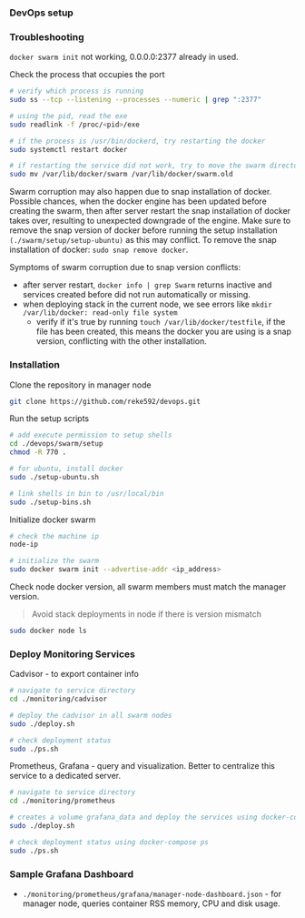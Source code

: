 ### DevOps setup

### Troubleshooting

`docker swarm init` not working, 0.0.0.0:2377 already in used.

Check the process that occupies the port

```sh
# verify which process is running
sudo ss --tcp --listening --processes --numeric | grep ":2377"

# using the pid, read the exe
sudo readlink -f /proc/<pid>/exe

# if the process is /usr/bin/dockerd, try restarting the docker
sudo systemctl restart docker

# if restarting the service did not work, try to move the swarm directory and re-run the docker swarm init
sudo mv /var/lib/docker/swarm /var/lib/docker/swarm.old
```

Swarm corruption may also happen due to snap installation of docker. Possible chances, when the docker engine has been updated before creating the swarm, then after server restart the snap installation of docker takes over, resulting to unexpected downgrade of the engine. Make sure to remove the snap version of docker before running the setup installation `(./swarm/setup/setup-ubuntu)` as this may conflict. To remove the snap installation of docker: `sudo snap remove docker`.

Symptoms of swarm corruption due to snap version conflicts:

- after server restart, `docker info | grep Swarm` returns inactive and services created before did not run automatically or missing.
- when deploying stack in the current node, we see errors like `mkdir /var/lib/docker: read-only file system`
  - verify if it's true by running `touch /var/lib/docker/testfile`, if the file has been created, this means the docker you are using is a snap version, conflicting with the other installation.

### Installation

Clone the repository in manager node

```sh
git clone https://github.com/reke592/devops.git
```

Run the setup scripts

```sh
# add execute permission to setup shells
cd ./devops/swarm/setup
chmod -R 770 .

# for ubuntu, install docker
sudo ./setup-ubuntu.sh

# link shells in bin to /usr/local/bin
sudo ./setup-bins.sh
```

Initialize docker swarm

```sh
# check the machine ip
node-ip

# initialize the swarm
sudo docker swarm init --advertise-addr <ip_address>
```

Check node docker version, all swarm members must match the manager version.
> Avoid stack deployments in node if there is version mismatch

```sh
sudo docker node ls
```

### Deploy Monitoring Services

Cadvisor - to export container info

```sh
# navigate to service directory
cd ./monitoring/cadvisor

# deploy the cadvisor in all swarm nodes
sudo ./deploy.sh

# check deployment status
sudo ./ps.sh
```

Prometheus, Grafana - query and visualization. Better to centralize this service to a dedicated server.

```sh
# navigate to service directory
cd ./monitoring/prometheus

# creates a volume grafana_data and deploy the services using docker-compose up -d
sudo ./deploy.sh

# check deployment status using docker-compose ps
sudo ./ps.sh
```

### Sample Grafana Dashboard

- `./monitoring/prometheus/grafana/manager-node-dashboard.json` - for manager node, queries container RSS memory, CPU and disk usage.
